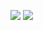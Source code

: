 ![](https://raw.githubusercontent.com/Cm-c/github-stats/master/generated/overview.svg#gh-dark-mode-only)
![](https://raw.githubusercontent.com/Cm-c/github-stats/master/generated/languages.svg#gh-dark-mode-only)
